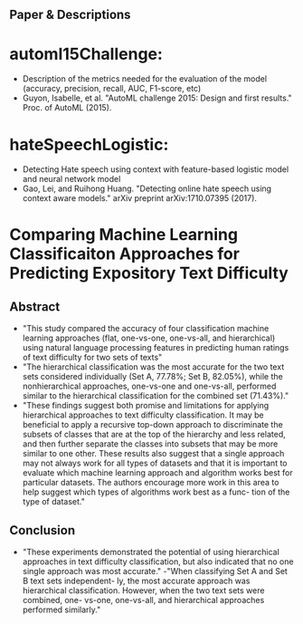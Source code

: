 ## Paper & Descriptions

# automl15Challenge: 
- Description of the metrics needed for the evaluation of the model (accuracy, precision, recall, AUC, F1-score, etc)
- Guyon, Isabelle, et al. "AutoML challenge 2015: Design and first results." Proc. of AutoML (2015).

# hateSpeechLogistic:
- Detecting Hate speech using context with feature-based logistic model and neural network model
- Gao, Lei, and Ruihong Huang. "Detecting online hate speech using context aware models." arXiv preprint arXiv:1710.07395 (2017).

# Comparing Machine Learning Classificaiton Approaches for Predicting Expository Text Difficulty
## Abstract
- "This study compared the accuracy of four classification machine learning approaches
(flat, one-vs-one, one-vs-all, and hierarchical) using natural
language processing features in predicting human ratings of
text difficulty for two sets of texts"
- "The hierarchical classification was the most accurate for the two text sets considered
individually (Set A, 77.78%; Set B, 82.05%), while the nonhierarchical
approaches, one-vs-one and one-vs-all, performed similar to the hierarchical classification for the
combined set (71.43%)."
- "These findings suggest both promise
and limitations for applying hierarchical approaches to
text difficulty classification. It may be beneficial to apply a
recursive top-down approach to discriminate the subsets of
classes that are at the top of the hierarchy and less related,
and then further separate the classes into subsets that may
be more similar to one other. These results also suggest that
a single approach may not always work for all types of datasets
and that it is important to evaluate which machine
learning approach and algorithm works best for particular
datasets. The authors encourage more work in this area to
help suggest which types of algorithms work best as a func-
tion of the type of dataset."
## Conclusion 
- "These experiments
demonstrated the potential of using hierarchical approaches
in text difficulty classification, but also indicated that no
one single approach was most accurate."
-"When classifying Set A and Set B text sets independent-
ly, the most accurate approach was hierarchical classification.
However, when the two text sets were combined, one-
vs-one, one-vs-all, and hierarchical approaches performed
similarly."

